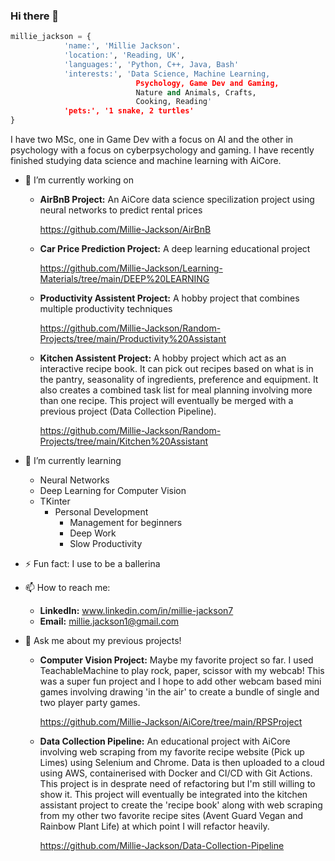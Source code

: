 ### Hi there 👋

```python
millie_jackson = {
            'name:', 'Millie Jackson'.
            'location:', 'Reading, UK',
            'languages:', 'Python, C++, Java, Bash'
            'interests:', 'Data Science, Machine Learning,
                            Psychology, Game Dev and Gaming,
                            Nature and Animals, Crafts,
                            Cooking, Reading'
            'pets:', '1 snake, 2 turtles'         
}
```
I have two MSc, one in Game Dev with a focus on AI and the other in psychology with a focus on cyberpsychology and gaming. I have recently finished studying data science and machine learning with AiCore.

- 🔭 I’m currently working on 
  - **AirBnB Project:** An AiCore data science specilization project using neural networks to predict rental prices

    https://github.com/Millie-Jackson/AirBnB
    
  - **Car Price Prediction Project:** A deep learning educational project

    https://github.com/Millie-Jackson/Learning-Materials/tree/main/DEEP%20LEARNING
  
  - **Productivity Assistent Project:** A hobby project that combines multiple productivity techniques
  
    https://github.com/Millie-Jackson/Random-Projects/tree/main/Productivity%20Assistant

  - **Kitchen Assistent Project:** A hobby project which act as an interactive recipe book. It can pick out recipes based on what is in the pantry, seasonality of ingredients, preference and equipment. It also creates a combined task list for meal planning involving more than one recipe. This project will eventually be merged with a previous project (Data Collection Pipeline).

    https://github.com/Millie-Jackson/Random-Projects/tree/main/Kitchen%20Assistant
  
- 🌱 I’m currently learning 
  - Neural Networks
  - Deep Learning for Computer Vision
  - TKinter
    - Personal Development
      - Management for beginners
      - Deep Work
      - Slow Productivity

- ⚡ Fun fact: I use to be a ballerina

- 📫 How to reach me: 
  - **LinkedIn:** www.linkedin.com/in/millie-jackson7
  - **Email:** millie.jackson1@gmail.com
 
- 💬 Ask me about my previous projects!
  - **Computer Vision Project:** Maybe my favorite project so far. I used TeachableMachine to play rock, paper, scissor with my webcab! This was a super fun project and I hope to add other webcam based mini games involving drawing 'in the air' to create a bundle of single and two player party games.

    https://github.com/Millie-Jackson/AiCore/tree/main/RPSProject
    
  - **Data Collection Pipeline:** An educational project with AiCore involving web scraping from my favorite recipe website (Pick up Limes) using Selenium and Chrome. Data is then uploaded to a cloud using AWS, containerised with Docker and CI/CD with Git Actions. This project is in desprate need of refactoring but I'm still willing to show it. This project will eventually be integrated into the kitchen assistant project to create the 'recipe book' along with web scraping from my other two favorite recipe sites (Avent Guard Vegan and Rainbow Plant Life) at which point I will refactor heavily.

    https://github.com/Millie-Jackson/Data-Collection-Pipeline



<!--
**Millie-Jackson/Millie-Jackson** is a ✨ _special_ ✨ repository because its `README.md` (this file) appears on your GitHub profile.

Here are some ideas to get you started:

  
- 👯 I’m looking to collaborate on ...
- 🤔 I’m looking for help with ...
- 💬 Ask me about ...
- 😄 Pronouns: ...
- ⚡ Fun fact: ...
-->
